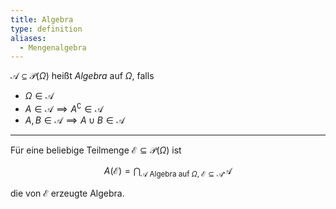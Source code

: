 ```yaml
---
title: Algebra
type: definition
aliases:
  - Mengenalgebra
---
```


$\mathcal{A} \subseteq \mathcal{P}(\Omega)$ heißt *Algebra* auf $\Omega$, falls
- $\Omega \in \mathcal{A}$
- $A \in \mathcal{A} \implies A^\complement \in \mathcal{A}$
- $A, B \in \mathcal{A} \implies A \cup B \in \mathcal{A}$

---

Für eine beliebige Teilmenge $\mathcal{E} \subseteq \mathcal{P}(\Omega)$ ist

$$
	A(\mathcal{E}) = \bigcap_{\mathcal{A} \text{ Algebra auf } \Omega, \ \mathcal{E} \subseteq \mathcal{A}} \mathcal{A}
$$

die von $\mathcal{E}$ erzeugte Algebra.